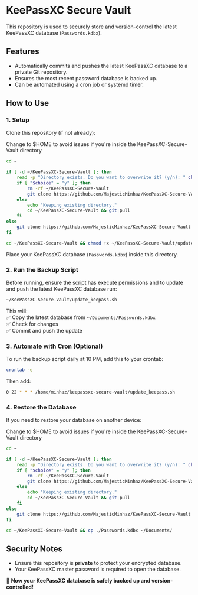 # KeePassXC Secure Vault

This repository is used to securely store and version-control the latest KeePassXC database (`Passwords.kdbx`).

## Features

- Automatically commits and pushes the latest KeePassXC database to a private Git repository.
- Ensures the most recent password database is backed up.
- Can be automated using a cron job or systemd timer.

## How to Use

### 1. **Setup**

Clone this repository (if not already):

Change to $HOME to avoid issues if you're inside the KeePassXC-Secure-Vault directory
```bash
cd ~ 

if [ -d ~/KeePassXC-Secure-Vault ]; then
    read -p "Directory exists. Do you want to overwrite it? (y/n): " choice
    if [ "$choice" = "y" ]; then
        rm -rf ~/KeePassXC-Secure-Vault
        git clone https://github.com/MajesticMinhaz/KeePassXC-Secure-Vault.git ~/KeePassXC-Secure-Vault
    else
        echo "Keeping existing directory."
        cd ~/KeePassXC-Secure-Vault && git pull
    fi
else
    git clone https://github.com/MajesticMinhaz/KeePassXC-Secure-Vault.git ~/KeePassXC-Secure-Vault
fi

cd ~/KeePassXC-Secure-Vault && chmod +x ~/KeePassXC-Secure-Vault/update_keepass.sh

```

Place your KeePassXC database (`Passwords.kdbx`) inside this directory.

### 2. **Run the Backup Script**
Before running, ensure the script has execute permissions and to update and push the latest KeePassXC database run:

```bash
~/KeePassXC-Secure-Vault/update_keepass.sh
```

This will:\
✅ Copy the latest database from `~/Documents/Passwords.kdbx`\
✅ Check for changes\
✅ Commit and push the update

### 3. **Automate with Cron (Optional)**

To run the backup script daily at 10 PM, add this to your crontab:

```sh
crontab -e  
```

Then add:

```sh
0 22 * * * /home/minhaz/keepassxc-secure-vault/update_keepass.sh  
```

### 4. **Restore the Database**

If you need to restore your database on another device:

Change to $HOME to avoid issues if you're inside the KeePassXC-Secure-Vault directory
```bash
cd ~

if [ -d ~/KeePassXC-Secure-Vault ]; then
    read -p "Directory exists. Do you want to overwrite it? (y/n): " choice
    if [ "$choice" = "y" ]; then
        rm -rf ~/KeePassXC-Secure-Vault
        git clone https://github.com/MajesticMinhaz/KeePassXC-Secure-Vault.git ~/KeePassXC-Secure-Vault
    else
        echo "Keeping existing directory."
        cd ~/KeePassXC-Secure-Vault && git pull
    fi
else
    git clone https://github.com/MajesticMinhaz/KeePassXC-Secure-Vault.git ~/KeePassXC-Secure-Vault
fi

cd ~/KeePassXC-Secure-Vault && cp ./Passwords.kdbx ~/Documents/

```

## Security Notes

- Ensure this repository is **private** to protect your encrypted database.
- Your KeePassXC master password is required to open the database.

🚀 **Now your KeePassXC database is safely backed up and version-controlled!**
